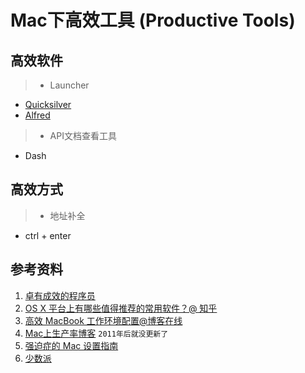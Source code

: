# Mac下高效工具 (Productive Tools)

## 高效软件

>* Launcher
  - [Quicksilver](https://qsapp.com/)
  - [Alfred]()
>* API文档查看工具
  - Dash

## 高效方式

>* 地址补全
  - ctrl + enter



## 参考资料

1. [卓有成效的程序员](https://book.douban.com/subject/3558788/)
2. [OS X 平台上有哪些值得推荐的常用软件？@ 知乎](https://www.zhihu.com/question/19550256)
3. [高效 MacBook 工作环境配置@博客在线](http://blog.jobbole.com/89013/)
2. [Mac上生产率博客](http://pragmactic-osxer.blogspot.com/) `2011年后就没更新了`
3. [强迫症的 Mac 设置指南](https://github.com/macdao/ocds-guide-to-setting-up-mac)
4. [少数派](http://sspai.com/)
